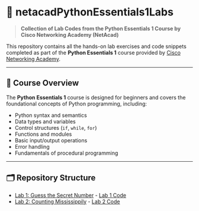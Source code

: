 # 🐍 netacadPythonEssentials1Labs

> **Collection of Lab Codes from the Python Essentials 1 Course by Cisco Networking Academy (NetAcad)**

This repository contains all the hands-on lab exercises and code snippets completed as part of the **Python Essentials 1** course provided by [Cisco Networking Academy](https://www.netacad.com/).

---

## 📘 Course Overview

The **Python Essentials 1** course is designed for beginners and covers the foundational concepts of Python programming, including:

- Python syntax and semantics
- Data types and variables
- Control structures (`if`, `while`, `for`)
- Functions and modules
- Basic input/output operations
- Error handling
- Fundamentals of procedural programming

---

## 🗂️ Repository Structure

- [Lab 1: Guess the Secret Number](lab01_secretNumberInstruction.txt) - [Lab 1 Code](lab01_secretNumber.py)
- [Lab 2: Counting Mississippily](lab01_secretNumberInstruction.txt) - [Lab 2 Code](lab02_count.py)

